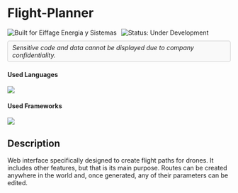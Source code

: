 # Flight-Planner

<div style="display: flex; align-items: center; gap: 10px; flex-wrap: wrap;">
  <!-- Built for badge -->
  <img src="https://img.shields.io/badge/Built%20for-Eiffage%20Energia%20y%20Sistemas-blue" alt="Built for Eiffage Energia y Sistemas" />
  <img src="https://img.shields.io/badge/Status-under%20development-orange" alt="Status: Under Development" />
  
  <!-- Confidentiality notice in a box -->
  <div style="border: 1px solid #ccc; padding: 6px 10px; border-radius: 4px; background-color: #f9f9f9;">
    <em>Sensitive code and data cannot be displayed due to company confidentiality.</em>
  </div>
</div>

<h4>Used Languages</h4>
<span> 
  <img src="https://img.shields.io/badge/python-3670A0?style=for-the-badge&logo=python&logoColor=ffdd54" />
</span>

<h4>Used Frameworks</h4>
<span>
  <img src="https://img.shields.io/badge/Streamlit-FF4B4B?style=for-the-badge&logo=Streamlit&logoColor=white" />
</span>


## Description
Web interface specifically designed to create flight paths for drones. It includes other features, but that is its main purpose. Routes can be created anywhere in the world and, once generated, any of their parameters can be edited.

